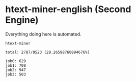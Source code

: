 # htext-miner-english (Second Engine)

Everything doing here is automated.

```
htext-miner

total: 2787/9523 (29.26598760894676%)

job0: 629
job1: 708
job2: 947
job3: 503
```